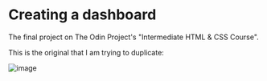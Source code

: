 # Creating a dashboard  

The final project on The Odin Project's "Intermediate HTML & CSS Course".  

This is the original that I am trying to duplicate:

![image](https://github.com/Xiraeth/odin-dashboard/assets/77112995/5fdfb861-5301-45f4-ad64-d9c17f307cae)
